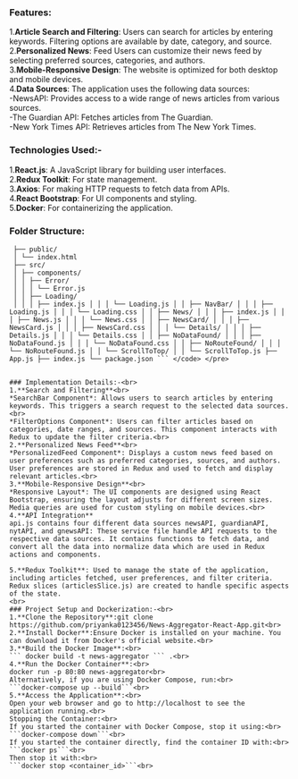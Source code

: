 ### Features: <br>
1.**Article Search and Filtering**: Users can search for articles by entering keywords. Filtering options are available by date, category, and source.<br>
2.**Personalized News**: Feed Users can customize their news feed by selecting preferred sources, categories, and authors.<br>
3.**Mobile-Responsive Design**: The website is optimized for both desktop and mobile devices.<br>
4.**Data Sources**: The application uses the following data sources:<br>
-NewsAPI: Provides access to a wide range of news articles from various sources.<br>
-The Guardian API: Fetches articles from The Guardian.<br>
-New York Times API: Retrieves articles from The New York Times.<br>

### Technologies Used:-<br>
1.**React.js**: A JavaScript library for building user interfaces.<br>
2.**Redux Toolkit**: For state management.<br>
3.**Axios**: For making HTTP requests to fetch data from APIs.<br>
4.**React Bootstrap**: For UI components and styling.<br>
5.**Docker**: For containerizing the application.<br>
### Folder Structure: <br>
 ``` news-aggregator/
  ├── public/ 
  │ └── index.html 
  ├── src/ 
  │ ├── components/
  │ │ ├── Error/
  │ │ │ └── Error.js
  │ │ ├── Loading/
  │ │ │ ├── index.js │ │ │ └── Loading.js │ │ ├── NavBar/ │ │ │ ├── Loading.js │ │ │ └── Loading.css │ │ ├── News/ │ │ │ ├── index.js │ │ │ ├── News.js │ │ │ └── News.css │ │ ├── NewsCard/ │ │ │ ├── NewsCard.js │ │ │ ├── NewsCard.css │ │ │ └── Details/ │ │ │ ├── Details.js │ │ │ └── Details.css │ │ ├── NoDataFound/ │ │ │ ├── NoDataFound.js │ │ │ └── NoDataFound.css │ │ ├── NoRouteFound/ │ │ │ └── NoRouteFound.js │ │ └── ScrollToTop/ │ │ └── ScrollToTop.js ├── App.js ├── index.js └── package.json ``` </code> </pre>


### Implementation Details:-<br>
1.**Search and Filtering**<br>
*SearchBar Component*: Allows users to search articles by entering keywords. This triggers a search request to the selected data sources.<br>
*FilterOptions Component*: Users can filter articles based on categories, date ranges, and sources. This component interacts with Redux to update the filter criteria.<br>
2.**Personalized News Feed**<br>
*PersonalizedFeed Component*: Displays a custom news feed based on user preferences such as preferred categories, sources, and authors. User preferences are stored in Redux and used to fetch and display relevant articles.<br>
3.**Mobile-Responsive Design**<br>
*Responsive Layout*: The UI components are designed using React Bootstrap, ensuring the layout adjusts for different screen sizes. Media queries are used for custom styling on mobile devices.<br>
4.**API Integration**
api.js contains four different data sources newsAPI, guardianAPI, nytAPI, and gnewsAPI: These service file handle API requests to the respective data sources. It contains functions to fetch data, and convert all the data into normalize data which are used in Redux actions and components.

5.**Redux Toolkit**: Used to manage the state of the application, including articles fetched, user preferences, and filter criteria. Redux slices (articlesSlice.js) are created to handle specific aspects of the state.
<br>
### Project Setup and Dockerization:-<br>
1.**Clone the Repository**:git clone https://github.com/priyanka0123456/News-Aggregator-React-App.git<br>
2.**Install Docker**:Ensure Docker is installed on your machine. You can download it from Docker's official website.<br>
3.**Build the Docker Image**:<br>
``` docker build -t news-aggregator ``` .<br>
4.**Run the Docker Container**:<br>
docker run -p 80:80 news-aggregator<br>
Alternatively, if you are using Docker Compose, run:<br>
```docker-compose up --build```<br>
5.**Access the Application**:<br>
Open your web browser and go to http://localhost to see the application running.<br>
Stopping the Container:<br>
If you started the container with Docker Compose, stop it using:<br>
```docker-compose down```<br>
If you started the container directly, find the container ID with:<br>
```docker ps```<br>
Then stop it with:<br>
```docker stop <container_id>```<br>

